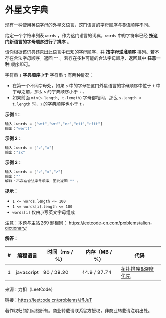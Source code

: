 # 外星文字典

现有一种使用英语字母的外星文语言，这门语言的字母顺序与英语顺序不同。

给定一个字符串列表 `words` ，作为这门语言的词典，`words` 中的字符串已经 **按这门新语言的字母顺序进行了排序** 。

请你根据该词典还原出此语言中已知的字母顺序，并 **按字母递增顺序** 排列。若不存在合法字母顺序，返回 `""` 。若存在多种可能的合法字母顺序，返回其中 **任意一种** 顺序即可。

字符串 `s` **字典顺序小于** 字符串 `t` 有两种情况：

- 在第一个不同字母处，如果 `s` 中的字母在这门外星语言的字母顺序中位于 `t` 中字母之前，那么 `s` 的字典顺序小于 `t` 。
- 如果前面 `min(s.length, t.length)` 字母都相同，那么 `s.length < t.length` 时，`s` 的字典顺序也小于 `t` 。

**示例 1：**

``` javascript
输入：words = ["wrt","wrf","er","ett","rftt"]
输出："wertf"
```

**示例 2：**

``` javascript
输入：words = ["z","x"]
输出："zx"
```

**示例 3：**

``` javascript
输入：words = ["z","x","z"]
输出：""
解释：不存在合法字母顺序，因此返回 "" 。
```

**提示：**

- `1 <= words.length <= 100`
- `1 <= words[i].length <= 100`
- `words[i]` 仅由小写英文字母组成

注意：本题与主站 269 题相同： https://leetcode-cn.com/problems/alien-dictionary/

**解答：**

**#**|**编程语言**|**时间（ms / %）**|**内存（MB / %）**|**代码**
--|--|--|--|--
1|javascript|80 / 28.30|44.9 / 37.74|[拓扑排序&深度优先](./javascript/ac_v1.js)

来源：力扣（LeetCode）

链接：https://leetcode.cn/problems/Jf1JuT

著作权归领扣网络所有。商业转载请联系官方授权，非商业转载请注明出处。

